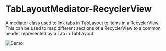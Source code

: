 # TabLayoutMediator-RecyclerView
A mediator class used to link tabs in TabLayout to items in a RecyclerView. This can be used to map different sections of 
a RecyclerView to a common header represented by a Tab in TabLayout.

![Demo](https://s7.gifyu.com/images/ezgif.com-optimized19051394bcde8fe.gif)
